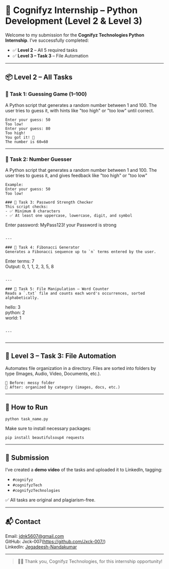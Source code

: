 
# 🚀 Cognifyz Internship – Python Development (Level 2 & Level 3)

Welcome to my submission for the **Cognifyz Technologies Python Internship**. I’ve successfully completed:

- ✅ **Level 2** – All 5 required tasks
- ✅ **Level 3 – Task 3** – File Automation

---

## 📦 Level 2 – All Tasks

### 🔹 Task 1: Guessing Game (1–100)
A Python script that generates a random number between 1 and 100. The user tries to guess it, with hints like "too high" or "too low" until correct.

```
Enter your guess: 50  
Too low!  
Enter your guess: 80  
Too high!  
You got it! 🎉
The number is 60=60
```

---
### 🔹 Task 2: Number Guesser
A Python script that generates a random number between 1 and 100. The user tries to guess it, and gives feedback like "too high" or "too low"

```
Example: 
Enter your guess: 50  
Too low!  

### 🔹 Task 3: Password Strength Checker
This script checks:
- ✅ Minimum 8 characters  
- ✅ At least one uppercase, lowercase, digit, and symbol

```
Enter password: MyPass123!
your Password is strong
```

---

### 🔹 Task 4: Fibonacci Generator
Generates a Fibonacci sequence up to `n` terms entered by the user.

```
Enter terms: 7  
Output: 0, 1, 1, 2, 3, 5, 8
```

---

### 🔹 Task 5: File Manipulation – Word Counter
Reads a `.txt` file and counts each word's occurrences, sorted alphabetically.

```
hello: 3  
python: 2  
world: 1
```

---


```

---

## 🔧 Level 3 – Task 3: File Automation

Automates file organization in a directory. Files are sorted into folders by type (Images, Audio, Video, Documents, etc.).

```
📁 Before: messy folder  
📁 After: organized by category (images, docs, etc.)
```

---

## 📝 How to Run

```
python task_name.py
```

Make sure to install necessary packages:

```
pip install beautifulsoup4 requests
```

---

## 🎥 Submission

I’ve created a **demo video** of the tasks and uploaded it to LinkedIn, tagging:
- `#cognifyz`
- `#cognifyzTech`
- `#cognifyzTechnologies`

✅ All tasks are original and plagiarism-free.

---

## 📬 Contact

Email: jdnk5607@gmail.com  
GitHub: Jxck-007(https://github.com/Jxck-007/)  
LinkedIn: [Jegadeesh-Nandakumar](https://www.linkedin.com/in/jegadeesh-nandakumar)

---

> 👨‍💻 Thank you, Cognifyz Technologies, for this internship opportunity!
